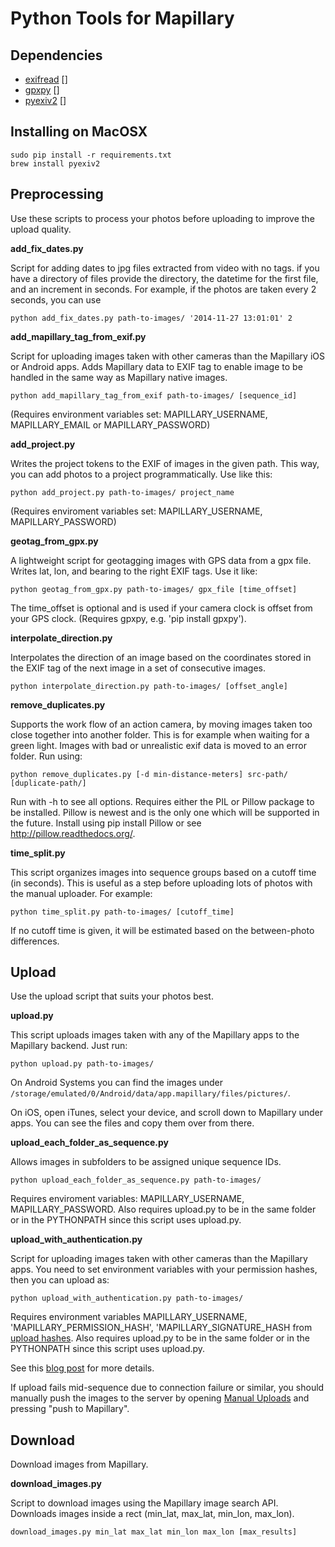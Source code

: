 Python Tools for Mapillary
=============

## Dependencies

* [exifread] []
* [gpxpy] []
* [pyexiv2] []

## Installing on MacOSX
    sudo pip install -r requirements.txt
    brew install pyexiv2

## Preprocessing
Use these scripts to process your photos before uploading to improve the upload quality.

**add_fix_dates.py**

Script for adding dates to jpg files extracted from video with no tags. if you have a directory of files
provide the directory, the datetime for the first file, and an increment in seconds. For example, if the photos are
taken every 2 seconds, you can use

    python add_fix_dates.py path-to-images/ '2014-11-27 13:01:01' 2


**add_mapillary_tag_from_exif.py**

Script for uploading images taken with other cameras than the Mapillary iOS or Android apps.
Adds Mapillary data to EXIF tag to enable image to be handled in the same way as Mapillary
native images.

    python add_mapillary_tag_from_exif path-to-images/ [sequence_id]

(Requires environment variables set: MAPILLARY_USERNAME, MAPILLARY_EMAIL or MAPILLARY_PASSWORD)

**add_project.py**

Writes the project tokens to the EXIF of images in the given path. This way, you can add photos to a project programmatically. Use like this:

    python add_project.py path-to-images/ project_name

(Requires enviroment variables set: MAPILLARY_USERNAME, MAPILLARY_PASSWORD)

**geotag_from_gpx.py**

A lightweight script for geotagging images with GPS data from a gpx file. Writes lat, lon, and bearing to the right EXIF tags. Use it like:

    python geotag_from_gpx.py path-to-images/ gpx_file [time_offset]

The time_offset is optional and is used if your camera clock is offset from your GPS clock. (Requires gpxpy, e.g. 'pip install gpxpy').


**interpolate_direction.py** 

Interpolates the direction of an image based on the coordinates stored in
the EXIF tag of the next image in a set of consecutive images.

    python interpolate_direction.py path-to-images/ [offset_angle]


**remove_duplicates.py** 

Supports the work flow of an action camera, by moving images taken too close together into another folder. This is for example when waiting for a green light. Images with bad or unrealistic exif data is moved to an error folder. Run using:

    python remove_duplicates.py [-d min-distance-meters] src-path/ [duplicate-path/]

Run with -h to see all options. Requires either the PIL or Pillow package to be installed. Pillow is newest and is the only one which will be supported in the future. Install using pip install Pillow or see http://pillow.readthedocs.org/.


**time_split.py** 

This script organizes images into sequence groups based on a cutoff time (in seconds). This is useful as a step before uploading lots of photos with the manual uploader. For example:

    python time_split.py path-to-images/ [cutoff_time]

If no cutoff time is given, it will be estimated based on the between-photo differences.


## Upload

Use the upload script that suits your photos best.

**upload.py**

This script uploads images taken with any of the Mapillary apps to the Mapillary backend. Just run:

    python upload.py path-to-images/


On Android Systems you can find the images under `/storage/emulated/0/Android/data/app.mapillary/files/pictures/`.

On iOS, open iTunes, select your device, and scroll down to Mapillary under apps. You can see the files and copy them over from there.


**upload_each_folder_as_sequence.py**

Allows images in subfolders to be assigned unique sequence IDs.

    python upload_each_folder_as_sequence.py path-to-images/

Requires enviroment variables: MAPILLARY_USERNAME, MAPILLARY_PASSWORD.
Also requires upload.py to be in the same folder or in the PYTHONPATH since this script uses upload.py.

**upload_with_authentication.py**

Script for uploading images taken with other cameras than the Mapillary apps. You need to set environment variables with your permission hashes, then you can upload as:

    python upload_with_authentication.py path-to-images/

Requires environment variables MAPILLARY_USERNAME, 'MAPILLARY_PERMISSION_HASH', 'MAPILLARY_SIGNATURE_HASH
from [upload hashes](http://api.mapillary.com/v1/u/uploadhashes).
Also requires upload.py to be in the same folder or in the PYTHONPATH since this script uses upload.py.

See this [blog post](http://blog.mapillary.com/technology/2014/07/21/upload-scripts.html) for more details.

If upload fails mid-sequence due to connection failure or similar, you should manually push the images to the server by opening [Manual Uploads](http://www.mapillary.com/map/upload) and pressing "push to Mapillary".

## Download

Download images from Mapillary.

**download_images.py**

Script to download images using the Mapillary image search API. Downloads images inside a rect (min_lat, max_lat, min_lon, max_lon).

    download_images.py min_lat max_lat min_lon max_lon [max_results]


[exifread]: https://pypi.python.org/pypi/ExifRead
[gpxpy]: https://pypi.python.org/pypi/gpxpy
[pyexiv2]: http://tilloy.net/dev/pyexiv2/
